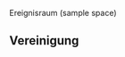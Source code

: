  Ereignisraum (sample space)
 
 ## Vereinigung 

<script async src="//jsfiddle.net/endsub/daonn1vw/embed/result,js/"></script>